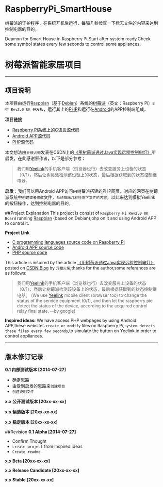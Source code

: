 RaspberryPi_SmartHouse
======================

树莓派的守护程序，在系统开机后运行，每隔几秒检查一下标志文件的内容来达到控制电器的目的。

Deamon for Smart House in Raspberry Pi.Start after system ready.Check some symbol states every few seconds to control some appliances.

树莓派智能家居项目
==
---
项目说明
--
本项目由运行[Raspbian]（基于[Debian]）系统的[树莓派]（英文：Raspberry Pi）`B型 Rev2.0 UK 开发板`，运行其上的[PHP]和运行在[Android]的APP控制端组成。

**项目链接**

  - [Raspberry Pi系统上的C语言源代码][1]
  - [Android APP源代码][2]
  - [PHP源代码][3]

本文想法由`亓根火柴`发表在CSDN上的[《用树莓派通过Java实现远程控制电灯》][4]所启发，在此感谢原作者，以下是部分参考：

> 我们用[Yeelink]的手机客户端（浏览器也行）去改变服务上设备的状态（0/1），然后让树莓派检测该设备上的状态，最后根据获取到的状态控制继电器。


**启发**：我们可以用Android APP访问由树莓派搭建的PHP网页，对应的网页在树莓派系统中`创建或者修改`文件，`系统每隔几秒检测下文件的内容`，以此来达到模拟Yeelink的按钮操作，达到控制电器的目的。

##Project Explanation
This project is consist of `Raspberry Pi Rev2.0 UK Board` running [Raspbian] (based on Debian),php on it and using Android APP to control it.

**Project Link**

  - [C programming languages source code on Raspberry Pi][1]
  - [Android APP source code][2]
  - [PHP source code][3]

This article is inspired by the article [《用树莓派通过Java实现远程控制电灯》][4] posted on [CSDN Blog][5] by `亓根火柴`,thanks for the author,some referances are as follows:

> 我们用[Yeelink]的手机客户端（浏览器也行）去改变服务上设备的状态（0/1），然后让树莓派检测该设备上的状态，最后根据获取到的状态控制继电器。
(We use [Yeelink] mobile client (browser too) to change the status of the service equipment (0/1), and then let the raspberry pie detect the status of the device, according to the acquired control relay final state. --by google)

**Inspired ideas:**
We have access PHP webpages by using Android APP,these websites `create or modify` files on Raspberry Pi,`system detects these files every few seconds`,to simulate the button on Yeelink,in order to control appliances.

---

版本修订记录
--

**0.1 内部测试版本 [2014-07-27]**
  - 确定思路
  - 由受到启发的思路来`创建项目`
  - `创建说明文件`

**x.x 公开测试版本 [20xx-xx-xx]**

**x.x 候选版本 [20xx-xx-xx]**

**x.x 稳定版本 [20xx-xx-xx]**


##Revision
**0.1 Alpha [2014-07-27]**
  - Confirm Thought
  - `create project` from inspired ideas
  - `Create readme`

**x.x Beta [20xx-xx-xx]**

**x.x Release Candidate [20xx-xx-xx]**

**x.x Stable [20xx-xx-xx]**

[Raspbian]:http://raspbian.org/
[Debian]:http://debian.org
[树莓派]:http://www.raspberrypi.org/
[PHP]:http://php.net
[Android]:http://www.android.com/
[1]:https://github.com/angeiv/RaspberryPi_SmartHouse
[2]:https://github.com/angeiv/Android_SmartHouse
[3]:https://github.com/angeiv/PHP_SmartHouse
[Yeelink]:http://www.yeelink.net/
[4]:http://blog.csdn.net/qigenhuochai/article/details/17661845
[5]:http://blog.csdn.net
